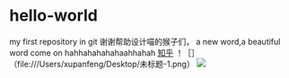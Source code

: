 # hello-world
my first repository in git
谢谢帮助设计喵的猴子们，
a new word,a beautiful word
come on
hahhahahahahaahhahah
[知乎](https://www.zhihu.com)
！［］（file:///Users/xupanfeng/Desktop/未标题-1.png）
![](file:///Users/xupanfeng/Desktop/未标题-1.png)
